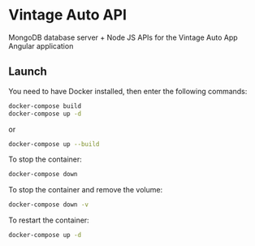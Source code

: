 # Vintage Auto API

MongoDB database server + Node JS APIs for the Vintage Auto App Angular application

## Launch

You need to have Docker installed, then enter the following commands:

```bash
docker-compose build
docker-compose up -d
```

or

```bash
docker-compose up --build
```

To stop the container:

```bash
docker-compose down
```

To stop the container and remove the volume:

```bash
docker-compose down -v
```

To restart the container:

```bash
docker-compose up -d
```
